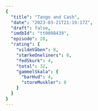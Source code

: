 ```yaml
---
{
  "title": "Tango and Cash",
  "date": "2023-03-21T21:19:17Z",
  "draft": false,
  "imdbId": "tt0098439",
  "episode": 28,
  "rating": {
    "vildeVåben": 8,
    "stærkeOneliners": 8,
    "fedSkurk": 4,
    "total": 32,
    "gammelSkala": {
      "barHud": 4,
      "storeMuskler": 8
    }
  }
}
---
```


